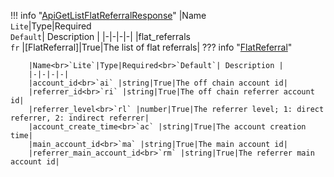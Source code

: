 !!! info "[ApiGetListFlatReferralResponse](schemas/api_get_list_flat_referral_response.md)"
    |Name<br>`Lite`|Type|Required<br>`Default`| Description |
    |-|-|-|-|
    |flat_referrals<br>`fr` |[FlatReferral]|True|The list of flat referrals|
    ??? info "[FlatReferral](schemas/flat_referral.md)"
        <br>

        |Name<br>`Lite`|Type|Required<br>`Default`| Description |
        |-|-|-|-|
        |account_id<br>`ai` |string|True|The off chain account id|
        |referrer_id<br>`ri` |string|True|The off chain referrer account id|
        |referrer_level<br>`rl` |number|True|The referrer level; 1: direct referrer, 2: indirect referrer|
        |account_create_time<br>`ac` |string|True|The account creation time|
        |main_account_id<br>`ma` |string|True|The main account id|
        |referrer_main_account_id<br>`rm` |string|True|The referrer main account id|
